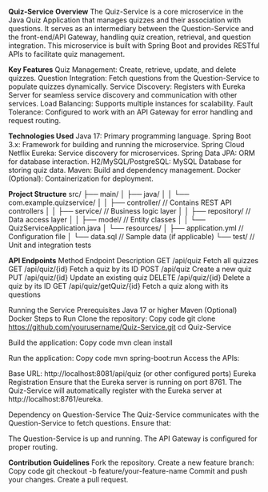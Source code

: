 **Quiz-Service**
**Overview**
The Quiz-Service is a core microservice in the Java Quiz Application that manages quizzes and their association with questions. It serves as an intermediary between the Question-Service and the front-end/API Gateway, handling quiz creation, retrieval, and question integration. This microservice is built with Spring Boot and provides RESTful APIs to facilitate quiz management.

**Key Features**
Quiz Management: Create, retrieve, update, and delete quizzes.
Question Integration: Fetch questions from the Question-Service to populate quizzes dynamically.
Service Discovery: Registers with Eureka Server for seamless service discovery and communication with other services.
Load Balancing: Supports multiple instances for scalability.
Fault Tolerance: Configured to work with an API Gateway for error handling and request routing.

**Technologies Used**
Java 17: Primary programming language.
Spring Boot 3.x: Framework for building and running the microservice.
Spring Cloud Netflix Eureka: Service discovery for microservices.
Spring Data JPA: ORM for database interaction.
H2/MySQL/PostgreSQL: MySQL Database for storing quiz data.
Maven: Build and dependency management.
Docker (Optional): Containerization for deployment.

**Project Structure**
src/
├── main/
│   ├── java/
│   │   └── com.example.quizservice/
│   │       ├── controller/    // Contains REST API controllers
│   │       ├── service/       // Business logic layer
│   │       ├── repository/    // Data access layer
│   │       ├── model/         // Entity classes
│   │       └── QuizServiceApplication.java
│   └── resources/
│       ├── application.yml    // Configuration file
│       └── data.sql           // Sample data (if applicable)
└── test/                      // Unit and integration tests

**API Endpoints**
Method	Endpoint	Description
GET	/api/quiz	Fetch all quizzes
GET	/api/quiz/{id}	Fetch a quiz by its ID
POST	/api/quiz	Create a new quiz
PUT	/api/quiz/{id}	Update an existing quiz
DELETE	/api/quiz/{id}	Delete a quiz by its ID
GET	/api/quiz/getQuiz/{id}	Fetch a quiz along with its questions

Running the Service
Prerequisites
Java 17 or higher
Maven
(Optional) Docker
Steps to Run
Clone the repository:
Copy code
git clone https://github.com/yourusername/Quiz-Service.git
cd Quiz-Service

Build the application:
Copy code
mvn clean install

Run the application:
Copy code
mvn spring-boot:run
Access the APIs:

Base URL: http://localhost:8081/api/quiz (or other configured ports)
Eureka Registration
Ensure that the Eureka server is running on port 8761. The Quiz-Service will automatically register with the Eureka server at http://localhost:8761/eureka.

Dependency on Question-Service
The Quiz-Service communicates with the Question-Service to fetch questions. Ensure that:

The Question-Service is up and running.
The API Gateway is configured for proper routing.

**Contribution Guidelines**
Fork the repository.
Create a new feature branch:
Copy code
git checkout -b feature/your-feature-name
Commit and push your changes.
Create a pull request.
